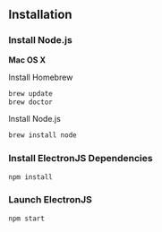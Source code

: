 ## Installation

### Install Node.js

**Mac OS X**

Install Homebrew

```bash
brew update
brew doctor
```

Install Node.js

```bash
brew install node
```

### Install ElectronJS Dependencies

```bash
npm install
```

### Launch ElectronJS

```bash
npm start
```

